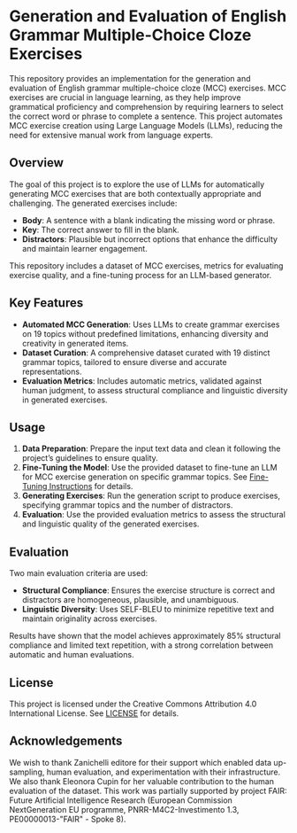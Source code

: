 # Generation and Evaluation of English Grammar Multiple-Choice Cloze Exercises

This repository provides an implementation for the generation and evaluation of English grammar multiple-choice cloze (MCC) exercises. MCC exercises are crucial in language learning, as they help improve grammatical proficiency and comprehension by requiring learners to select the correct word or phrase to complete a sentence. This project automates MCC exercise creation using Large Language Models (LLMs), reducing the need for extensive manual work from language experts.

## Overview

The goal of this project is to explore the use of LLMs for automatically generating MCC exercises that are both contextually appropriate and challenging. The generated exercises include:
- **Body**: A sentence with a blank indicating the missing word or phrase.
- **Key**: The correct answer to fill in the blank.
- **Distractors**: Plausible but incorrect options that enhance the difficulty and maintain learner engagement.

This repository includes a dataset of MCC exercises, metrics for evaluating exercise quality, and a fine-tuning process for an LLM-based generator.

## Key Features

- **Automated MCC Generation**: Uses LLMs to create grammar exercises on 19 topics without predefined limitations, enhancing diversity and creativity in generated items.
- **Dataset Curation**: A comprehensive dataset curated with 19 distinct grammar topics, tailored to ensure diverse and accurate representations.
- **Evaluation Metrics**: Includes automatic metrics, validated against human judgment, to assess structural compliance and linguistic diversity in generated exercises.

## Usage

1. **Data Preparation**: Prepare the input text data and clean it following the project’s guidelines to ensure quality.
2. **Fine-Tuning the Model**: Use the provided dataset to fine-tune an LLM for MCC exercise generation on specific grammar topics. See [Fine-Tuning Instructions](fine_tuning.md) for details.
3. **Generating Exercises**: Run the generation script to produce exercises, specifying grammar topics and the number of distractors.
4. **Evaluation**: Use the provided evaluation metrics to assess the structural and linguistic quality of the generated exercises.

## Evaluation

Two main evaluation criteria are used:
- **Structural Compliance**: Ensures the exercise structure is correct and distractors are homogeneous, plausible, and unambiguous.
- **Linguistic Diversity**: Uses SELF-BLEU to minimize repetitive text and maintain originality across exercises.

Results have shown that the model achieves approximately 85% structural compliance and limited text repetition, with a strong correlation between automatic and human evaluations.

## License

This project is licensed under the Creative Commons Attribution 4.0 International License. See [LICENSE](LICENSE) for details.

## Acknowledgements

We wish to thank Zanichelli editore for their support which enabled data up-sampling, human evaluation, and experimentation with their infrastructure. 
We also thank Eleonora Cupin for her valuable contribution to the human evaluation of the dataset.
This work was partially supported by project FAIR: Future Artificial Intelligence Research (European Commission NextGeneration EU programme, PNRR-M4C2-Investimento 1.3, PE00000013-"FAIR" - Spoke 8).
